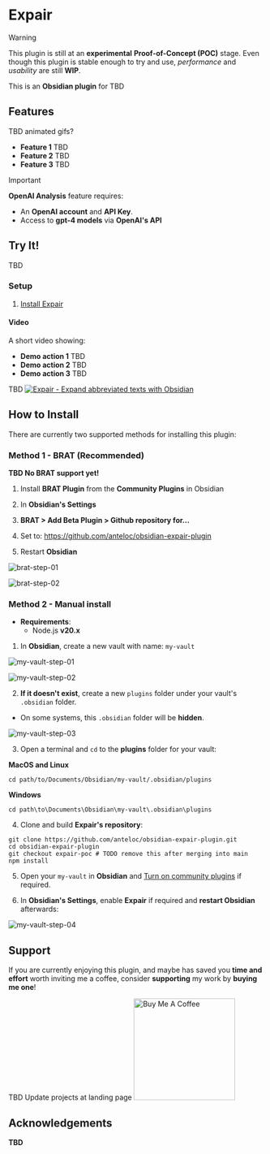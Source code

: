 # Expair

> [!WARNING]
> This plugin is still at an **experimental** **Proof-of-Concept (POC)** stage.
> Even though this plugin is stable enough to try and use, _performance_ 
> and _usability_ are still **WIP**.

This is an **Obsidian plugin** for TBD

## Features

TBD animated gifs?

- **Feature 1** TBD
- **Feature 2** TBD
- **Feature 3** TBD
    
> [!IMPORTANT]
> **OpenAI Analysis** feature requires:
> - An **OpenAI account** and **API Key**.
> -  Access to **gpt-4 models** via **OpenAI's API**

## Try It!

TBD

### Setup

1. [Install Expair](#How%20to%20Install)

#### Video

A short video showing:

- **Demo action 1** TBD
- **Demo action 2** TBD
- **Demo action 3** TBD

TBD [![Expair - Expand abbreviated texts with Obsidian](docs/assets/images/demo-video-preview.png)](https://www.youtube.com/watch?v=changeme "Expair Demo Video")


## How to Install

There are currently two supported methods for installing this plugin:

### Method 1 - BRAT (Recommended)

**TBD No BRAT support yet!**

1. Install **BRAT Plugin** from the **Community Plugins** in Obsidian

2. In **Obsidian's Settings**
  1. **BRAT > Add Beta Plugin > Github repository for...** 
  2. Set to: https://github.com/anteloc/obsidian-expair-plugin
  3. Restart **Obsidian**

![brat-step-01](docs/assets/images/brat-step-01.png)

![brat-step-02](docs/assets/images/brat-step-02.png)


### Method 2 - Manual install 

- **Requirements**: 
  - Node.js **v20.x**

1. In **Obsidian**, create a new vault with name: `my-vault` 

![my-vault-step-01](docs/assets/images/my-vault-step-01.png)

![my-vault-step-02](docs/assets/images/my-vault-step-02.png)

2. **If it doesn't exist**, create a new `plugins` folder under your vault's `.obsidian` folder. 
  - On some systems, this `.obsidian` folder will be **hidden**.

![my-vault-step-03](docs/assets/images/my-vault-step-03.png)

3. Open a terminal and `cd` to the **plugins** folder for your vault:

**MacOS and Linux**
```shell
cd path/to/Documents/Obsidian/my-vault/.obsidian/plugins
```

**Windows**
```shell
cd path\to\Documents\Obsidian\my-vault\.obsidian\plugins
```

4. Clone and build **Expair's repository**:
```shell
git clone https://github.com/anteloc/obsidian-expair-plugin.git
cd obsidian-expair-plugin
git checkout expair-poc # TODO remove this after merging into main
npm install
```

5. Open your `my-vault` in **Obsidian** and [Turn on community plugins](https://help.obsidian.md/Extending+Obsidian/Community+plugins#Browse+community+plugins) if required.

6. In **Obsidian's Settings**, enable **Expair** if required and **restart Obsidian** afterwards:

![my-vault-step-04](docs/assets/images/my-vault-step-04.png)


## Support

If you are currently enjoying this plugin, and maybe has saved you **time and effort** worth inviting me a coffee, consider **supporting** my work by **buying me one**!

TBD Update projects at landing page
[<img src="https://cdn.buymeacoffee.com/buttons/v2/default-yellow.png" alt="Buy Me A Coffee" width="200">](https://www.buymeacoffee.com/anteloc)

## Acknowledgements
**TBD**